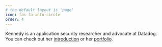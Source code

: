 ```yaml
---
# the default layout is 'page'
icon: fas fa-info-circle
order: 4
---
```


Kennedy is an application security researcher and advocate at Datadog. You can check out her [introduction](../posts/intro) or her [portfolio](../portfolio).
